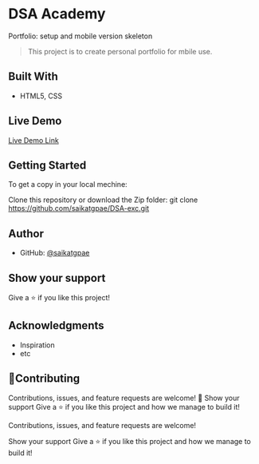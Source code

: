 # DSA Academy
Portfolio: setup and mobile version skeleton

> This project is to create personal portfolio for mbile use.


## Built With

- HTML5, CSS

## Live Demo

[Live Demo Link](https://saikatgpae.github.io/DSA-exc/)

## Getting Started


To get a copy in your local mechine:

Clone this repository or download the Zip folder:
git clone https://github.com/saikatgpae/DSA-exc.git


## Author


- GitHub: [@saikatgpae](https://github.com/saikatgpae)


## Show your support

Give a ⭐️ if you like this project!

## Acknowledgments

- Inspiration
- etc
## 🤝Contributing
Contributions, issues, and feature requests are welcome!
🤝
Show your support
Give a ⭐️ if you like this project and how we manage to build it!

Contributions, issues, and feature requests are welcome!

Show your support
Give a ⭐️ if you like this project and how we manage to build it!
